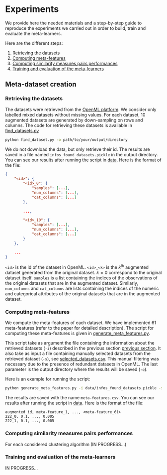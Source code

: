 # Experiments

We provide here the needed materials and a step-by-step guide to reproduce the experiments we carried out in order to build, train and evaluate the meta-learners.

Here are the different steps:
1. [Retrieving the datasets](#retrieving-the-datasets)
2. [Computing meta-features](#computing-meta-features)
3. [Computing similarity measures pairs performances](#computing-similarity-measures-pairs-performances)
4. [Training and evaluation of the meta-learners](#training-and-evaluation-of-the-meta-learners)

## Meta-dataset creation

### Retrieving the datasets
The datasets were retrieved from the [OpenML platform](https://www.openml.org/). We consider only labelled mixed datasets without missing values. For each dataset, 10 augmented datasets are generated by down-sampling on rows and columns.
The code for retrieving these datasets is available in [find_datasets.py](find_datasets.py)

``` bash
python find_dataset.py -o path/to/your/output/directory
```
We do not download the data, but only retrieve their id. The results are saved in a file named `infos_found_datasets.pickle` in the output directory. You can see our results after running the script in [data](data/). Here is the format of the file:

``` json
{
    "<id>": {
        "<id>_0": {
            "samples": [...],
            "num_columns": [...],
            "cat_columns": [...]
        },
        
        ...,

        "<id>_10": {
            "samples": [...],
            "num_columns": [...],
            "cat_columns": [...]
        }
    },

    ...
}
```
`<id>` is the id of the dataset in OpenML. `<id>_<k>` is the $k^{th}$ augmented dataset generated from the original dataset. $k=0$ correspond to the original dataset itself. `samples` is a list containing the indices of the observations of the original datasets that are in the augmented dataset. Similarly, `num_columns` and `cat_columns` are lists containing the indices of the numeric and categorical attributes of the original datasets that are in the augmented dataset.

### Computing meta-features
We compute the meta-features of each dataset. We have implemented 61 meta-features (refer to the paper for detailed description). The script for computing these meta-features is given in [generate_meta_features.py](generate_meta_features.py). 

This script take as argument the file containing the information about the retrieved datasets (`-i`) described in the previous section [previous section](#retrieving-the-datasets). It also take as input a file containing manually selected datasets from the retrieved dataset (`-s`), see [selected_datasets.csv](data/selected_datasets.csv). This manual filtering was necessary due to the presence of redundant datasets in OpenML. The last parameter is the output directory where the results will be saved (`-o`).

Here is an example for running the script:
``` bash
python generate_meta_features.py -i data/infos_found_datasets.pickle -s data/selected_datasets.csv -o data
```
The results are saved with the name `meta-features.csv`. You can see our results after running the script in [data](data/). Here is the format of the file:

``` csv
augmented_id, meta-feature_1, ..., <meta-feature_61>
222_0, 0.1, ..., 0.005
222_1, 0.1, ..., 0.005
```
### Computing similarity measures pairs performances
For each considered clustering algorithm (IN PROGRESS...)

### Training and evaluation of the meta-learners
IN PROGRESS...
